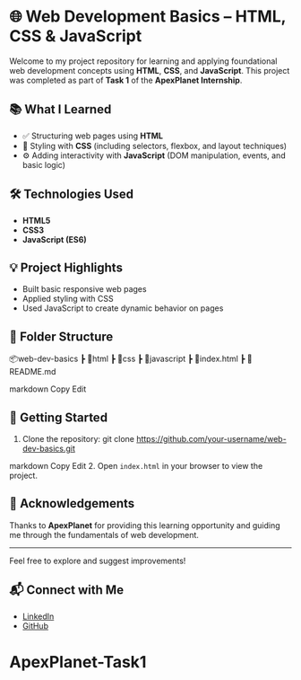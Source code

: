 # 🌐 Web Development Basics – HTML, CSS & JavaScript

Welcome to my project repository for learning and applying foundational web development concepts using **HTML**, **CSS**, and **JavaScript**. This project was completed as part of **Task 1** of the **ApexPlanet Internship**.

## 📚 What I Learned

- ✅ Structuring web pages using **HTML**
- 🎨 Styling with **CSS** (including selectors, flexbox, and layout techniques)
- ⚙️ Adding interactivity with **JavaScript** (DOM manipulation, events, and basic logic)

## 🛠️ Technologies Used

- **HTML5**
- **CSS3**
- **JavaScript (ES6)**

## 💡 Project Highlights

- Built basic responsive web pages
- Applied styling with CSS
- Used JavaScript to create dynamic behavior on pages

## 📁 Folder Structure

📦web-dev-basics
┣ 📂html
┣ 📂css
┣ 📂javascript
┣ 📄index.html
┣ 📄README.md

markdown
Copy
Edit

## 🚀 Getting Started

1. Clone the repository:
git clone https://github.com/your-username/web-dev-basics.git

markdown
Copy
Edit
2. Open `index.html` in your browser to view the project.

## 🙌 Acknowledgements

Thanks to **ApexPlanet** for providing this learning opportunity and guiding me through the fundamentals of web development.

---

Feel free to explore and suggest improvements!

## 📬 Connect with Me

- [LinkedIn](https://linkedin.com/in/your-profile)
- [GitHub](https://github.com/your-username)
# ApexPlanet-Task1
